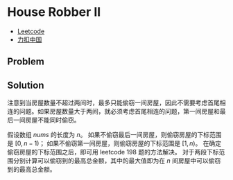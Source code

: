 # House Robber II

- [Leetcode](https://leetcode.com/problems/house-robber-ii)
- [力扣中国](https://leetcode.cn/problems/house-robber-ii)

## Problem

[](desc.md ':include')

## Solution

注意到当房屋数量不超过两间时，最多只能偷窃一间房屋，因此不需要考虑首尾相连的问题。如果房屋数量大于两间，就必须考虑首尾相连的问题，第一间房屋和最后一间房屋不能同时偷窃。

假设数组 $nums$ 的长度为 $n$。
如果不偷窃最后一间房屋，则偷窃房屋的下标范围是 $[0, n−1)$；
如果不偷窃第一间房屋，则偷窃房屋的下标范围是 $[1,n)$。
在确定偷窃房屋的下标范围之后，即可用 leetcode 198 题的方法解决。
对于两段下标范围分别计算可以偷窃到的最高总金额，其中的最大值即为在 $n$ 间房屋中可以偷窃到的最高总金额。

[](dp.cpp ':include :type=code cpp')

